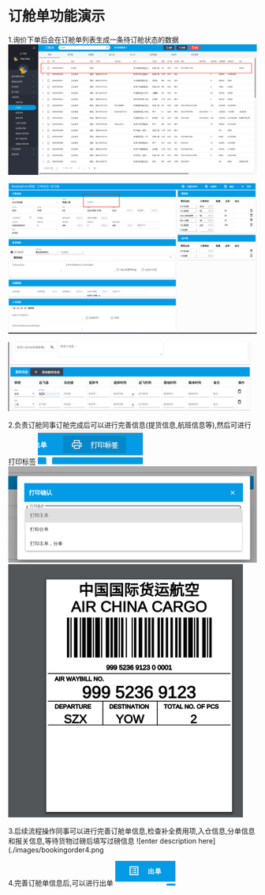 # 订舱单功能演示

1.询价下单后会在订舱单列表生成一条待订舱状态的数据
![enter description here](./images/bookingorder1.png)

![enter description here](./images/bookingorder1-1.png)

![enter description here](./images/bookingorder1-2.png)


2.负责订舱同事订舱完成后可以进行完善信息(提货信息,航班信息等),然后可进行打印标签
![enter description here](./images/bookingorder6.png)
![enter description here](./images/bookingorder7.png)
![enter description here](./images/bookingorder8.png)

3.后续流程操作同事可以进行完善订舱单信息,检查补全费用项,入仓信息,分单信息和报关信息,等待货物过磅后填写过磅信息
![enter description here](./images/bookingorder4.png

4.完善订舱单信息后,可以进行出单
![enter description here](./images/bookingorder9.png)